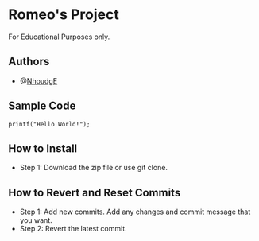 # Romeo's Project 
For Educational Purposes only.
## Authors
+ @[NhoudgE](https://github.com/NhoudgE/ipt101_romeo.git)
## Sample Code
`printf("Hello World!");`
## How to Install
+ Step 1: Download the zip file or use git clone.
## How to Revert and Reset Commits
- Step 1: Add new commits. Add any changes and commit message that you want.
- Step 2: Revert the latest commit.

